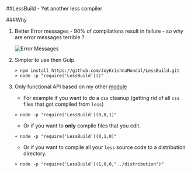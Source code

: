 ##LessBuild - Yet another less compiler


###Why

1. Better Error messages - 90% of compilations result in failure - so why are error messages terrible ?

	![Error Messages](http://i.imgur.com/mJP6zYy.png)

2. Simpler to use then Gulp.
	```
	> npm install https://github.com/JoyKrishnaMondal/LessBuild.git
	> node -p "require('LessBuild')()"
	```

3. Only functional API based on my other  [module](https://github.com/JoyKrishnaMondal/GeneralDev)

	+ For example if you want to do a `css` cleanup (getting rid of all `css` files that got compiled from `less`)
	```
	> node -p "require('LessBuild')(0,0,1)"
	```
	+ Or if you want to **only** compile files that you edit.
	```
	+ node -p "require('LessBuild')(0,1,0)"
	```
	+ Or if you want to compile all your `less` source code to a distribution directory.
	```
	> node -p "require('LessBuild')(1,0,0,"../distribution")"
	```




